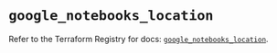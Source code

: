 # `google_notebooks_location`

Refer to the Terraform Registry for docs: [`google_notebooks_location`](https://registry.terraform.io/providers/hashicorp/google-beta/6.44.0/docs/resources/google_notebooks_location).
